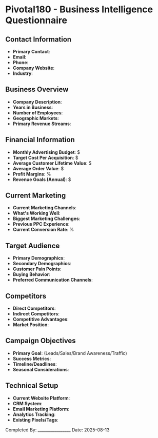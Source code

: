 # Pivotal180 - Business Intelligence Questionnaire

## Contact Information
- **Primary Contact**: 
- **Email**: 
- **Phone**: 
- **Company Website**: 
- **Industry**: 

## Business Overview
- **Company Description**: 
- **Years in Business**: 
- **Number of Employees**: 
- **Geographic Markets**: 
- **Primary Revenue Streams**: 

## Financial Information
- **Monthly Advertising Budget**: $
- **Target Cost Per Acquisition**: $
- **Average Customer Lifetime Value**: $
- **Average Order Value**: $
- **Profit Margins**: %
- **Revenue Goals (Annual)**: $

## Current Marketing
- **Current Marketing Channels**: 
- **What's Working Well**: 
- **Biggest Marketing Challenges**: 
- **Previous PPC Experience**: 
- **Current Conversion Rate**: %

## Target Audience
- **Primary Demographics**: 
- **Secondary Demographics**: 
- **Customer Pain Points**: 
- **Buying Behavior**: 
- **Preferred Communication Channels**: 

## Competitors
- **Direct Competitors**: 
- **Indirect Competitors**: 
- **Competitive Advantages**: 
- **Market Position**: 

## Campaign Objectives
- **Primary Goal**: (Leads/Sales/Brand Awareness/Traffic)
- **Success Metrics**: 
- **Timeline/Deadlines**: 
- **Seasonal Considerations**: 

## Technical Setup
- **Current Website Platform**: 
- **CRM System**: 
- **Email Marketing Platform**: 
- **Analytics Tracking**: 
- **Existing Pixels/Tags**: 

Completed By: ________________
Date: 2025-08-13
